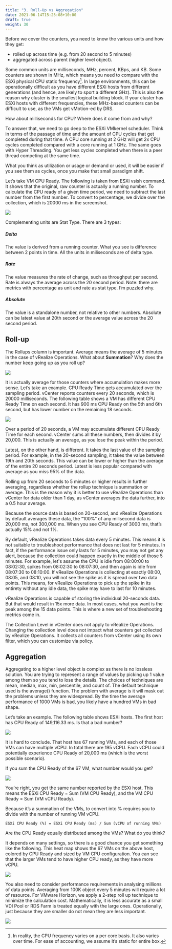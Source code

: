 ```yaml
---
title: "3. Roll-Up vs Aggregation"
date: 2021-06-14T15:25:08+10:00
draft: true
weight: 30
---
```


Before we cover the counters, you need to know the various units and how they get:

- rolled up across time (e.g. from 20 second to 5 minutes)
- aggregated across parent (higher level object).

Some common units are milliseconds, MHz, percent, KBps, and KB. Some counters are shown in MHz, which means you need to compare with the ESXi physical CPU static frequency[^1]. In large environments, this can be operationally difficult as you have different ESXi hosts from different generations (and hence, are likely to sport a different GHz). This is also the reason why cluster is the smallest logical building block. If your cluster has ESXi hosts with different frequencies, these MHz-based counters can be difficult to use, as the VMs get vMotion-ed by DRS.

How about milliseconds for CPU? Where does it come from and why?

To answer that, we need to go deep to the ESXi VMkernel scheduler. Think in terms of the passage of time and the amount of CPU cycles that get completed during that time. A CPU core running at 2 GHz will get 2x CPU cycles completed compared with a core running at 1 GHz. The same goes with Hyper Threading. You get less cycles completed when there is a peer thread competing at the same time.

What you think as utilization or usage or demand or used, it will be easier if you see them as cycles, once you make that small paradigm shift.

Let’s take VM CPU Ready. The following is taken from ESXi vsish command. It shows that the original, raw counter is actually a running number. To calculate the CPU ready of a given time period, we need to subtract the last number from the first number. To convert to percentage, we divide over the collection, which is 20000 ms in the screenshot.

![](2.1.3-fig-1.png)

Complementing units are Stat Type. There are 3 types:

##### Delta
The value is derived from a running counter. What you see is difference between 2 points in time. All the units in miliseconds are of delta type. 

##### Rate
The value measures the rate of change, such as throughput per second. Rate is always the average across the 20 second period.
Note: there are metrics with percentage as unit and rate as stat type. I’m puzzled why.


##### Absolute
The value is a standalone number, not relative to other numbers. Absolute can be latest value at 20th second or the average value across the 20 second period.

## Roll-up

The Rollups column is important. Average means the average of 5 minutes in the case of vRealize Operations. What about **Summation**? Why does the number keep going up as you roll up?

![](2.1.3-fig-2.png)

It is actually average for those counters where accumulation makes more sense. Let’s take an example. CPU Ready Time gets accumulated over the sampling period. vCenter reports counters every 20 seconds, which is 20000 milliseconds. The following table shows a VM has different CPU Ready Time on each second. It has 900 ms CPU Ready on the 5th and 6th second, but has lower number on the remaining 18 seconds.

![](2.1.3-fig-2.png)

Over a period of 20 seconds, a VM may accumulate different CPU Ready Time for each second. vCenter sums all these numbers, then divides it by 20,000. This is actually an average, as you lose the peak within the period.

Latest, on the other hand, is different. It takes the last value of the sampling period. For example, in the 20-second sampling, it takes the value between 19th and 20th seconds. This value can be lower or higher than the average of the entire 20 seconds period. Latest is less popular compared with average as you miss 95% of the data.

Rolling up from 20 seconds to 5 minutes or higher results in further averaging, regardless whether the rollup technique is summation or average. This is the reason why it is better to use vRealize Operations than vCenter for data older than 1 day, as vCenter averages the data further, into a 0.5 hour average.

Because the source data is based on 20-second, and vRealize Operations by default averages these data, the “100%” of any milisecond data is 20,000 ms, not 300,000 ms. When you see CPU Ready of 3000 ms, that’s actually 15% and not 1%.

By default, vRealize Operations takes data every 5 minutes. This means it is not suitable to troubleshoot performance that does not last for 5 minutes. In fact, if the performance issue only lasts for 5 minutes, you may not get any alert, because the collection could happen exactly in the middle of those 5 minutes. For example, let's assume the CPU is idle from 08:00:00 to 08:02:30, spikes from 08:02:30 to 08:07:30, and then again is idle from 08:07:30 to 08:10:00. If vRealize Operations is collecting at exactly 08:00, 08:05, and 08:10, you will not see the spike as it is spread over two data points. This means, for vRealize Operations to pick up the spike in its entirety without any idle data, the spike may have to last for 10 minutes.

vRealize Operations is capable of storing the individual 20-seconds data. But that would result in 15x more data. In most cases, what you want is the peak among the 15 data points. This is where a new set of troubleshooting metrics come in. 

The Collection Level in vCenter does not apply to vRealize Operations. Changing the collection level does not impact what counters get collected by vRealize Operations. It collects all counters from vCenter using its own filter, which you can customize via policy.

## Aggregation

Aggregating to a higher level object is complex as there is no lossless solution. You are trying to represent a range of values by picking up 1 value among them so you tend to lose the details. The choices of techniques are mean, median, max, min, percentile, and count of. The default technique used is the average() function. The problem with average is it will mask out the problems unless they are widespread. By the time the average performance of 1000 VMs is bad, you likely have a hundred VMs in bad shape.

Let’s take an example. The following table shows ESXi hosts. The first host has CPU Ready of 149,116.33 ms. Is that a bad number?

![](2.1.3-fig-4.png)

It is hard to conclude. That host has 67 running VMs, and each of those VMs can have multiple vCPU. In total there are 195 vCPU. Each vCPU could potentially experience CPU Ready of 20,000 ms (which is the worst possible scenario).

If you sum the CPU Ready of the 67 VM, what number would you get? 

![](2.1.3-fig-5.png)

You’re right, you get the same number reported by the ESXi host. This means the ESXi CPU Ready = Sum (VM CPU Ready), and the VM CPU Ready = Sum (VM vCPU Ready).

Because it’s a summation of the VMs, to convert into % requires you to divide with the number of running VM vCPU.

`ESXi CPU Ready (%) = ESXi CPU Ready (ms) / Sum (vCPU of running VMs)`

Are the CPU Ready equally distributed among the VMs? What do you think?

It depends on many settings, so there is a good chance you get something like the following. This heat map shows the 67 VMs on the above host, colored by CPU Ready and sized by VM CPU configuration. You can see that the larger VMs tend to have higher CPU ready, as they have more vCPU.

![](2.1.3-fig-6.png)

You also need to consider performance requirements in analysing millions of data points. Averaging from 100K object every 5 minutes will require a lot of resource. For VMware Horizon, we apply a 2-step roll up technique to minimize the calculation cost. Mathematically, it is less accurate as a small VDI Pool or RDS Farm is treated equally with the large ones. Operationally, just because they are smaller do not mean they are less important.

![](2.1.3-fig-7.png)

[^1]: In reality, the CPU frequency varies on a per core basis. It also varies over time. For ease of accounting, we assume it’s static for entire box.